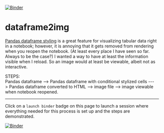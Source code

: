 [![Binder](https://mybinder.org/badge_logo.svg)](https://mybinder.org/v2/gh/fomightez/dataframe2img/master?filepath=index.ipynb)

# dataframe2img

[Pandas dataframe styling](https://pandas.pydata.org/pandas-docs/stable/user_guide/style.html) is a great feature for visualizing tabular data right in a notebook; however, it is annoying that it gets removed from rendering when you reopen the notebook. (At least every place I have seen so far. Always to be the case?) I wanted a way to have at least the information visible when I reload. So an image would at least be viewable, albeit not as interactive.

STEPS:  
Pandas dataframe --> Pandas dataframe with conditional stylized cells ---> Pandas dataframe converted to HTML --> image file --> image viewable when notebook reopened.

-----

Click on a `launch binder` badge on this page to launch a session where everything needed for this process is set up and the steps are demonstrated.  

[![Binder](https://mybinder.org/badge_logo.svg)](https://mybinder.org/v2/gh/fomightez/dataframe2img/master?filepath=index.ipynb)